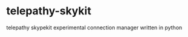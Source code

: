 telepathy-skykit
================

telepathy skypekit experimental connection manager written in python 